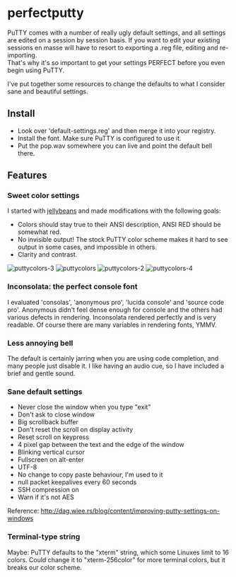 # perfectputty
PuTTY comes with a number of really ugly default settings, and all settings are edited on a session by session basis. 
If you want to edit your existing sessions en masse will have to resort to exporting a .reg file, editing and re-importing.  
That's why it's so important to get your settings PERFECT before you even begin using PuTTY.

I've put together some resources to change the defaults to what I consider sane and beautiful settings.

## Install

- Look over 'default-settings.reg' and then merge it into your registry.
- Install the font.  Make sure PuTTY is configured to use it.
- Put the pop.wav somewhere you can live and point the default bell there.


## Features

### Sweet color settings
I started with [jellybeans](https://github.com/nanotech/jellybeans.vim) and made modifications with the following
goals:

- Colors should stay true to their ANSI description, ANSI RED should be somewhat red.
- No invisible output!  The stock PuTTY color scheme makes it hard to see output in some cases, and impossible in others.
- Clarity and contrast. 

![puttycolors-3](https://cloud.githubusercontent.com/assets/15676339/20016153/9b67ea84-a27b-11e6-8baf-09ddd03660f9.PNG)
![puttycolors](https://cloud.githubusercontent.com/assets/15676339/20016156/9b72a280-a27b-11e6-8d39-a2b854f461e0.PNG)
![puttycolors-2](https://cloud.githubusercontent.com/assets/15676339/20016154/9b6e22e6-a27b-11e6-9167-24cfd2148ce4.PNG)
![puttycolors-4](https://cloud.githubusercontent.com/assets/15676339/20016339/3f34440a-a27c-11e6-843d-2b14e079ec11.PNG)

### Inconsolata: the perfect console font 
I evaluated 'consolas', 'anonymous pro', 'lucida console' and 'source code pro'.  Anonymous didn't feel dense
enough for console and the others had various defects in rendering.  Inconsolata rendered perfectly and is 
very readable.  Of course there are many variables in rendering fonts, YMMV.

### Less annoying bell
The default is certainly jarring when you are using code completion, and many people just disable it.  I like having an 
audio cue, so I have included a brief and gentle sound.

### Sane default settings
- Never close the window when you type "exit"
- Don't ask to close window
- Big scrollback buffer
- Don't reset the scroll on display activity
- Reset scroll on keypress
- 4 pixel gap between the text and the edge of the window
- Blinking vertical cursor
- Fullscreen on alt-enter
- UTF-8
- No change to copy paste behaviour, I'm used to it
- null packet keepalives every 60 seconds
- SSH compression on
- Warn if it's not AES

Reference: http://dag.wiee.rs/blog/content/improving-putty-settings-on-windows

### Terminal-type string
Maybe: PuTTY defaults to the "xterm" string, which some Linuxes limit to 16 colors.  Could change it to "xterm-256color" 
for more terminal colors, but it breaks our color scheme.
